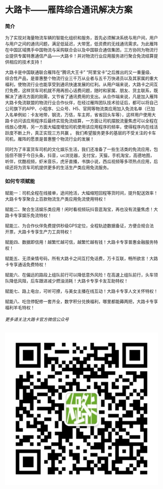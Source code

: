 # 大路卡——雁阵综合通讯解决方案
### 简介
为了实现对海量物流车辆的智能化组织和服务，首先必须解决系统与用户间，用户与用户之间的通讯问题，满足低延迟，大带宽，低资费的无线通讯需求。为此雁阵在中国区域携手中国物流与采购联合会以及中国联合通信集团，三方协同为物流行业提供专属特惠通信产品——大路卡！并对物流行业应用服务进行聚合免流结算提供相应的技术支持！

大路卡是中国联通联合雁阵在“腾讯大王卡” “阿里宝卡”之后推出的又一重量级、综合性产品，是普惠整个物流行业三千万从业者与五千万快递员以及其家属的重大福利，使物流行业也能享受到通讯快速发展的红利。从用户端来说，大路卡之间互打免费，这样货车司机就不用再担心话费问题，随时和家属、朋友、货主联系，既解决了通讯方面的刚需，又节省了通讯费用的支出。从合作端来说，凡是加入雁阵大路卡免流联盟的物流行业合作伙伴，在经过雁阵团队技术验证后，都可以将自己公司旗下的APP、小程序、公众号、H5、官网等物流类应用加入免流名单（已加入名单例如：卡友地带，钢流，万佶，车主邦，省省回头车等），这样用户使用大路卡访问该应用程序后最终实现免流结算，一方面让司机摆脱流量焦虑可以全程在线放心使用，另一方面大幅度增加司机使用该应用程序的频率，使得程序内在线活跃度不断上升，真正实现三方共赢 。 我们希望服务更多的基层的不受关注的卡车司机，雁阵的愿景是普惠整个物流行业的发展！

同时为了丰富货车司机的文化娱乐生活，我们还准备了一些生活类的免流应用，包括但不限于今日头条，抖音，uc浏览器，支付宝，天猫，手机淘宝，高德地图，听伴，优酷视频，虾米音乐，虎牙直播，书旗小说，西瓜视频等多项热点应用，后续还将为货车司机提供更多的生活生产类应用免流服务。

### 如何专项赋能
赋能一：司机全程在线接单，途间抢活，大幅缩短回程等货时间，提升配送效率！大路卡专享聚合上百款物流生产类应用免流使用特权！

赋能二、聚合生活娱乐类应用！闲时看视频玩抖音逛淘宝，再也没有流量焦虑！大路卡专享娱乐免流特权！

赋能三、为合作伙伴免费提供秒级GPS定位，全程轨迹数据备证，方便合规合法开票，大路卡专享生产力工具特权！

赋能四、数据即信用！越繁忙越可信，越繁忙越有钱！大路卡专享普惠金融服务特权！

赋能五、无须亲情号码，所有大路卡之间互打免话费，万卡互联，畅所欲言！大路卡专享通话免费特权！

赋能六、在偏远的路段上组队前行可以降低意外风险！在高速上组队前行，头车领队降低风阻，后车跟进减少燃油消耗！大路卡专享卡友互助特权！

赋能七、路上电台，可听可撩，与美女主播在线互动！大路卡专享人文关怀特权！

赋能八、吃住停配修一套齐全，数字积分兑换福利，哪里都能薅两把，大路卡专享福利羊毛特权！

###### 更多请关注大路卡官方微信公众号
![大路卡服务](./files/dalukafuwu.jpg)
